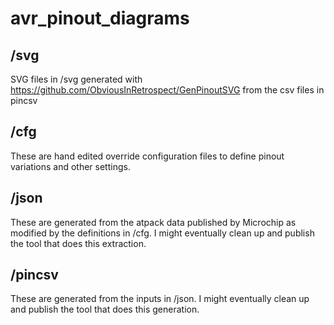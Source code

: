 # avr_pinout_diagrams
## /svg
SVG files in /svg generated with https://github.com/ObviousInRetrospect/GenPinoutSVG from the csv files in pincsv

## /cfg
These are hand edited override configuration files to define pinout variations and other settings.

## /json
These are generated from the atpack data published by Microchip as modified by the definitions in /cfg. I might eventually clean up and publish the tool that does this extraction.

## /pincsv
These are generated from the inputs in /json. I might eventually clean up and publish the tool that does this generation.
